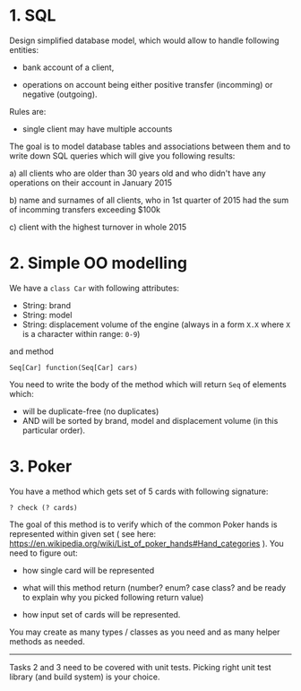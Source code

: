 # 1. SQL #

Design simplified database model, which would allow to handle following entities: 

- bank account of a client, 

- operations on account being either positive transfer (incomming) or negative (outgoing).

Rules are:
- single client may have multiple accounts

The goal is to model database tables and associations between them and to write down SQL queries which will give you following results:

a) all clients who are older than 30 years old and who didn't have any operations on their account in January 2015

b) name and surnames of all clients, who in 1st quarter of 2015 had the sum of incomming transfers exceeding $100k

c) client with the highest turnover in whole 2015


# 2. Simple OO modelling #

We have a `class Car` with following attributes:

- String: brand 
- String: model
- String: displacement volume of the engine (always in a form `X.X` where `X` is a character within range: `0-9`)

and method

`Seq[Car] function(Seq[Car] cars)`

You need to write the body of the method which will return `Seq` of elements which:

- will be duplicate-free (no duplicates)
- AND will be sorted by brand, model and displacement volume (in this particular order).



# 3. Poker #
You have a method which gets set of 5 cards with following signature:

`? check (? cards)`

The goal of this method is to verify which of the common Poker hands is represented within given set ( see here: https://en.wikipedia.org/wiki/List_of_poker_hands#Hand_categories ). 
You need to figure out:

* how single card will be represented

* what will this method return (number? enum? case class? and be ready to explain why you picked following return value)

* how input set of cards will be represented. 

You may create as many types / classes as you need and as many helper methods as needed.

---

Tasks 2 and 3 need to be covered with unit tests. Picking right unit test library (and build system) is your choice.
